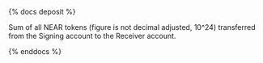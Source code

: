 {% docs deposit %}

Sum of all NEAR tokens (figure is not decimal adjusted, 10^24) transferred from the Signing account to the Receiver account.

{% enddocs %}
